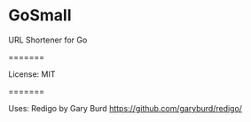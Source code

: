 GoSmall
=======

URL Shortener for Go

=======

License: MIT

=======

Uses: Redigo by Gary Burd
https://github.com/garyburd/redigo/

